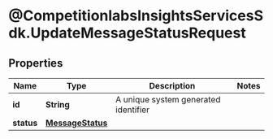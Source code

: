 # @CompetitionlabsInsightsServicesSdk.UpdateMessageStatusRequest

## Properties

Name | Type | Description | Notes
------------ | ------------- | ------------- | -------------
**id** | **String** | A unique system generated identifier | 
**status** | [**MessageStatus**](MessageStatus.md) |  | 


